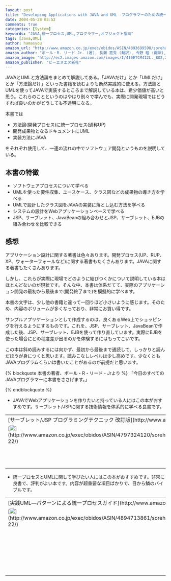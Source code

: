 ```yaml
---
layout: post
title: "Developing Applications with JAVA and UML -プログラマーのための統一モデリング"
date: 2004-05-28 03:52
comments: true
categories: [System]
keywords: "JAVA,統一プロセス,UML,プログラマー,オブジェクト指向"
tags: [Java,UML]
author: hamasyou
amazon_url: "http://www.amazon.co.jp/exec/obidos/ASIN/4893699598/sorehabooks-22"
amazon_author: "ポール・R. リード Jr. (著), 長瀬 嘉秀 (翻訳), 今野 睦 (翻訳), テクノロジックアート (翻訳)"
amazon_image: "http://ec2.images-amazon.com/images/I/410ETCM412L._BO2,204,203,200_PIsitb-sticker-arrow-click,-76_AA300_SH20_OU09_.jpg"
amazon_publisher: "ビーエヌエヌ新社"
---
```


JAVAとUMLと方法論をまとめて解説してある。「JAVAだけ」とか「UMLだけ」とか「方法論だけ」といった書籍を読むよりも断然実践的に使える。方法論とUMLを使ってJAVAで実装するところまで解説している本は、希少価値が高いと思う。これらのことというのはやはり別々で学んでも、実際に開発現場ではどうすれば良いのかがどうしても不透明になる。


<!-- more -->

本書では

<ul>
<li>方法論(開発プロセス)に統一プロセス(通称UP)</li>
<li>開発成果物となるドキュメントにUML</li>
<li>実装方法にJAVA</li>
</ul>

をそれぞれ使用して、一連の流れの中でソフトウェア開発というものを説明している。

<h2>本書の特徴</h2>

<ul>
<li>ソフトウェアプロセスについて学べる</li>
<li>UMLを使った要件収集、ユースケース、クラス図などの成果物の導き方を学べる</li>
<li>UMLで設計したクラス図をJAVAの実装に落とし込む方法を学べる</li>
<li>システムの設計をWebアプリケーションベースで学べる</li>
<li>JSP、サーブレット、JavaBeanの組み合わせとJSP、サーブレット、EJBの組み合わせを比較できる</li>
</ul>

<h2>感想</h2>

アプリケーション設計に関する著書は色々あります。開発プロセス(UP、RUP、XP、ウォーターフォールなど)に関する著書もたくさんあります。JAVAに関する著書もたくさんあります。

しかし、これらが実際に現場でどのように結びつくかについて説明している本はほとんどないのが現状です。そんな中、本書は体系だてて、実際のアプリケーション開発の最初から最後まで(開発終了まで)を模擬的に学べます。

本書の文字は、少し他の書籍と違って一回りほど小さいように感じます。そのため、内容のボリュームが多くなっており、非常にお買い得です。

サンプルアプリケーションとして作成するのは、良くあるWeb上でショッピングを行えるようにするものです。これを、JSP、サーブレット、JavaBeanで作成した後、JSP、サーブレット、EJBを使って作り直しています。実際にEJBを使った場合にどの程度差が出るのかを体験するにはもってこいです。

この本は斜め読みするには向かず、最初から最後まで通読して、しっかりと読んだほうが身につくと思います。読みこなしレベルは少し高めです。少なくともJAVAプログラムくらいは書いたことがあるのが前提だと思います。

{% blockquote 本書の著者、ポール・R・リード・Jrより %}
「今日のすべてのJAVAプログラマーに本書をささげます。」


{% endblockquote %}

+ JAVAでWebアプリケーションを作りたいと持っている人にはこの本がおすすめです。サーブレット/JSPに関する技術情報を体系的に学べる良書です。

<div class="rakuten"><table width="400" border="0" cellpadding="5"><tr><td colspan="2">[サーブレット/JSP プログラミングテクニック 改訂版](http://www.amazon.co.jp/exec/obidos/ASIN/4797324120/sorehabooks-22/)</td></tr><tr><td valign="top">[<img src="http://images-jp.amazon.com/images/P/4797324120.09.MZZZZZZZ.jpg"   border="0" />](http://www.amazon.co.jp/exec/obidos/ASIN/4797324120/sorehabooks-22/)</td><td valign="top"><font size="-1">今野 睦　戸田 和宏　藤村 浩士　高安 厚思　西川 麗<br /><br /><iframe scrolling="no" frameborder="0" width="200" height="40" hspace="0" vspace="0" marginheight="0" marginwidth="0" src="http://webservices.amazon.co.jp/onca/xml?Service=AWSECommerceService&SubscriptionId=0G91FPYVW6ZGWBH4Y9G2&AssociateTag=goodpic-22&Operation=ItemLookup&IdType=ASIN&ContentType=text/html&Page=1&ResponseGroup=Offers&ItemId=4797324120&Version=2004-10-04&Style=http://www.g-tools.net/xsl/priceFFFFFF.xsl"></iframe><br />[Amazonで詳しく見る](http://www.amazon.co.jp/exec/obidos/ASIN/4797324120/sorehabooks-22/)</font>　　　<font size="-2">by [G-Tools](http://www.goodpic.com/mt/aws/)</font><br /></td></tr></table></div>

+ 統一プロセスとUMLに関して学びたい人にはこの本がおすすめです。非常に良書で、評判がよい本です。内容が超重要な項目ばかりで、目から鱗のバイブルです。

<div class="rakuten"><table width="400" border="0" cellpadding="5"><tr><td colspan="2">[実践UML―パターンによる統一プロセスガイド](http://www.amazon.co.jp/exec/obidos/ASIN/4894713861/sorehabooks-22/)</td></tr><tr><td valign="top">[<img src="http://images-jp.amazon.com/images/P/4894713861.09.MZZZZZZZ.jpg"   border="0" />](http://www.amazon.co.jp/exec/obidos/ASIN/4894713861/sorehabooks-22/)</td><td valign="top"><font size="-1">クレーグ ラーマン　Craig Larman　依田 光江　依田 智夫　今野 睦<br /><br /><iframe scrolling="no" frameborder="0" width="200" height="40" hspace="0" vspace="0" marginheight="0" marginwidth="0" src="http://webservices.amazon.co.jp/onca/xml?Service=AWSECommerceService&SubscriptionId=0G91FPYVW6ZGWBH4Y9G2&AssociateTag=goodpic-22&Operation=ItemLookup&IdType=ASIN&ContentType=text/html&Page=1&ResponseGroup=Offers&ItemId=4894713861&Version=2004-10-04&Style=http://www.g-tools.net/xsl/priceFFFFFF.xsl"></iframe><br /><b>おすすめ平均　</b><img src="http://g-images.amazon.com/images/G/01/detail/stars-5-0.gif"   /><br /><img src="http://g-images.amazon.com/images/G/01/detail/stars-5-0.gif"   />UMLの実践的な使い方を包括的に理解できる<br /><img src="http://g-images.amazon.com/images/G/01/detail/stars-5-0.gif"   />ソフトウェア開発のなかでUMLをどう使うかが良くわかります<br /><br />[Amazonで詳しく見る](http://www.amazon.co.jp/exec/obidos/ASIN/4894713861/sorehabooks-22/)</font>　　　<font size="-2">by [G-Tools](http://www.goodpic.com/mt/aws/)</font><br /></td></tr></table></div>




